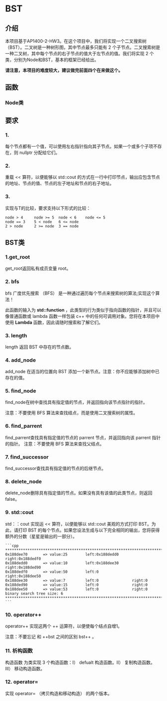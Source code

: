 # BST

## 介绍
本项目基于AP1400-2-HW3。在这个项目中，我们将实现一个二叉搜索树（BST）。二叉树是一种树形图，其中节点最多只能有 2 个子节点。二叉搜索树是一种二叉树，其中每个节点的右子节点的值大于左节点的值。我们将实现 2 个类，分别为Node和BST，基本的框架已经给出。

**请注意，本项目的难度较大，建议做完前面四个在来做这个。**


## 函数

### Node类

## 要求

### 1.
每个节点都有一个值，可以使用左右指针指向其子节点。如果一个或多个子项不存在，则 nullptr 分配给它们。

### 2.
重载 << 算符，以便能够以 std::cout 的方式在一行中打印节点，输出应包含节点的地址、节点的值、节点的左子地址和节点的右子地址。

### 3.

实现与T的比较，要求支持以下形式的比较：

    node > 4     node >= 5	node < 6	node <= 5
    node == 3    5 < node	6 <= node
 	2 > node	 2 >= node	3 == node

## BST类

### 1.get_root

get_root返回私有成员变量 root。

### 2. bfs

bfs 广度优先搜索 （BFS） 是一种通过遍历每个节点来搜索树的算法;实现这个算法！

此函数的输入为 **std::function** ，此类型的行为类似于指向函数的指针，并且可以像普通函数或 lambda 函数一样包装 c++ 中的任何可调用对象。您将在本项目中使用 **Lambda** 函数，因此请随时搜索和了解它们。

### 3. length

length 返回 BST 中存在的节点数。

### 4. add_node

add_node 在适当的位置向 BST 添加一个新节点。注意：你不应能够添加树中已存在的值。

### 5. find_node

find_node在树中查找具有指定值的节点，并返回指向该节点指针的指针。

注意：不要使用 BFS 算法来查找结点，而是使用二叉搜索树的属性。

### 6. find_parrent

find_parrent查找具有指定值的节点的 parrent 节点，并返回指向该 parrent 指针的指针。
注意：不要使用 BFS 算法来查找父结点。

### 7. find_successor 

find_successor查找具有指定值的节点的后继节点。

### 8. delete_node

delete_node删除具有指定值的节点。如果没有具有该值的此类节点，则返回 false。

### 9. std::cout

std：：cout 实现运 << 算符，以便能够以 std::cout 美观的方式打印 BST。为此，请打印 BST 的每个节点。如果您设法生成与以下完全相同的输出，您将获得额外的分数（星星是输出的一部分）。

	```cpp
	********************************************************************************
	0x188dee70       => value:25        left:0x188dedd0      right:0x188dedf0      
	0x188dedd0       => value:10        left:0x188dee30      right:0x188ded90      
	0x188dedf0       => value:50        left:0               right:0x188dee50      
	0x188dee30       => value:7         left:0               right:0               
	0x188ded90       => value:15        left:0               right:0               
	0x188dee50       => value:53        left:0               right:0               
	binary search tree size: 6
	******************************************************************************** 
	```

### 10. operator++

operator++ 实现这两个 ++ 运算符，以便使每个结点自增1。


注意：不要忘记 和 ++bst 之间的区别 bst++ 。

### 11. 析构函数

构造函数 为类实现 3 个构造函数：I） defualt 构造函数。II） 复制构造函数。III） 移动构造函数。

### 12. operator=
 实现 operator= （拷贝构造和移动构造） 的两个版本。
